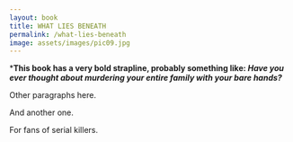 ```yaml
---
layout: book
title: WHAT LIES BENEATH
permalink: /what-lies-beneath
image: assets/images/pic09.jpg
---
```


***This book has a very bold strapline, probably something like: *Have you ever thought about murdering your entire family with your bare hands?***

Other paragraphs here.

And another one.

For fans of serial killers.
